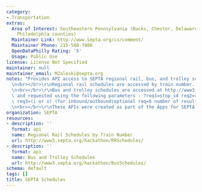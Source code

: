 ```yaml
---
category:
- Transportation
extras:
  Area of Interest: Southeastern Pennsylvania (Bucks, Chester, Delaware, Montgomery,
    Philadelphia counties)
  Maintainer Link: http://www.septa.org/cs/comment/
  Maintainer Phone: 215-580-7800
  OpenDataPhilly Rating: '5'
  Usage: Public Use
license: License Not Specified
maintainer: null
maintainer_email: MZaleski@septa.org
notes: "Provides API access to SEPTA regional rail, bus, and trolley schedules. \r\
  \n<br></br>\r\nRegional rail schedules are accessed by train number. Example: http://www3.septa.org/hackathon/RRSchedules/458\r\
  \n<br></br>\r\nBus and trolley schedules are accessed at http://www3.septa.org/hackathon/BusSchedules/\
  \ and requested using the following parameters - ?req1=stop_id req2=route (optional)\
  \ req3=(i or o) (for inbound/outbound)optional req=6 number of results(optional).\r\
  \n<br></br>\r\nThese APIs were created as part of the Apps for SEPTA hackathon. "
organization: SEPTA
resources:
- description: ''
  format: api
  name: Regional Rail Schedules by Train Number
  url: http://www3.septa.org/hackathon/RRSchedules/
- description: ''
  format: api
  name: Bus and Trolley Schedules
  url: http://www3.septa.org/hackathon/BusSchedules/
schema: default
tags: []
title: SEPTA Schedules
---
```

